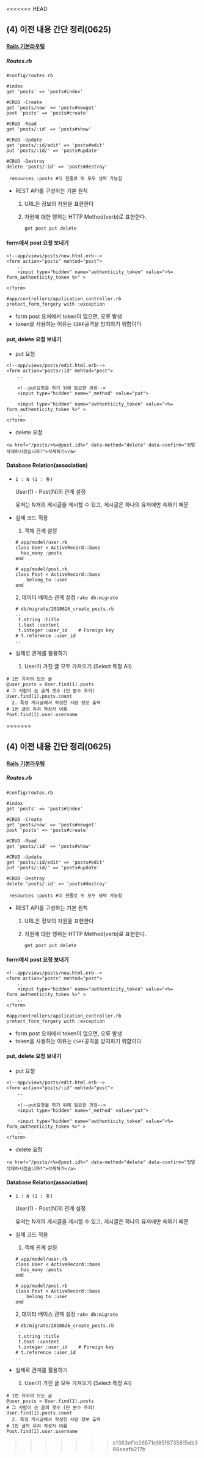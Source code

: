 <<<<<<< HEAD
## (4) 이전 내용 간단 정리(0625)

#### [Rails 기본라우팅](https://guides.rorlab.org/routing.html#%EB%A6%AC%EC%86%8C%EC%8A%A4-%EA%B8%B0%EB%B0%98%EC%9C%BC%EB%A1%9C-%EB%9D%BC%EC%9A%B0%ED%8C%85%ED%95%98%EA%B8%B0-rails%EC%9D%98-%EA%B8%B0%EB%B3%B8)

##### Routes.rb

```
#config/routes.rb

#index
get 'posts' => 'posts#index'

#CRUD -Create
get 'posts/new' => 'posts#newget'
post 'posts' => 'posts#create'

#CRUD -Read
get 'posts/:id' => 'posts#show'

#CRUD -Update
get 'posts/:id/edit' => 'posts#edit'
put 'posts/:id/' => 'posts#update'

#CRUD -Destroy
delete 'posts/:id' => 'posts#destroy'
```

```
 resources :posts #이 한줄로 위 모두 생략 가능함
```

- REST API를 구성하는 기본 원칙

  1. URL은 정보의 자원을 표현한다

  2. 자원에 대한 행위는 HTTP Method(verb)로 표현한다.

     `get post put delete`

#### form에서 post 요청 보내기

```
<!--app/views/posts/new.html.erb-->
<form action="posts" mehtod="post">
    ..
    <input type="hidden" name="authenticity_token" value="<%= form_authenticity_token %>" >
    ..
</form>
```

```
#app/controllers/application_controller.rb
protect_form_forgery with :exception
```

- form post 요처에서 token이 없으면, 오류 발생
- token을 사용하는 이유는 `CSRF`공격을 방지하기 위함이다

#### put, delete 요청 보내기

- put 요청

```
<!--app/views/posts/edit.html.erb-->
<form action="posts/:id" mehtod="post">
    ..
    
    <!--put요청을 하기 위해 필요한 과정-->
    <input type="hidden" name="_method" value="put">
    
    <input type="hidden" name="authenticity_token" value="<%= form_authenticity_token %>" >
    ..
</form>
```

- delete 요청

```
<a href="/posts/<%=@post.id%>" data-method="delete" data-confirm="정말 삭제하시겠습니까?">삭제하기</a>
```

#### Database Relation(association)

- `1 : N (1 : 多)`

  User(1) - Post(N)의 관계 설정

  유저는 N개의 게시글을 게시할 수 있고, 게시글은 하나의 유저에만 속하기 때문

- 실제 코드 적용

  1. 객체 관계 설정

  ```
  # app/model/user.rb
  class User < ActiveRecord::base
  	has_many :posts
  end
  ```

  ```
  # app/model/post.rb
  class Post < ActiveRecord::base
      belong_to :user
  end
  ```

  2, 데이터 베이스 관계 설정 `rake db:migrate`

  ```
  # db/migrate/2018626_create_posts.rb
  ..
   t.string :title
   t.text :content
   t.integer :user_id    # Foreign key
  # t.reference :user_id
  ..
  ```

- 실제로 관계를 활용하기

  1. User가 가진 글 모두 가져오기 (Select 특정 All)

```
# 1번 유저의 모든 글
@user_posts = User.find(1).posts
# 그 사람이 쓴 글의 갯수 (단 본수 주의)
User.find(1).posts.count 
  2. 특정 게시글에서 작성한 사람 정보 출력
# 1번 글의 유저 작성자 이름
Post.find(1).user.username
```



=======
## (4) 이전 내용 간단 정리(0625)

#### [Rails 기본라우팅](https://guides.rorlab.org/routing.html#%EB%A6%AC%EC%86%8C%EC%8A%A4-%EA%B8%B0%EB%B0%98%EC%9C%BC%EB%A1%9C-%EB%9D%BC%EC%9A%B0%ED%8C%85%ED%95%98%EA%B8%B0-rails%EC%9D%98-%EA%B8%B0%EB%B3%B8)

##### Routes.rb

```
#config/routes.rb

#index
get 'posts' => 'posts#index'

#CRUD -Create
get 'posts/new' => 'posts#newget'
post 'posts' => 'posts#create'

#CRUD -Read
get 'posts/:id' => 'posts#show'

#CRUD -Update
get 'posts/:id/edit' => 'posts#edit'
put 'posts/:id/' => 'posts#update'

#CRUD -Destroy
delete 'posts/:id' => 'posts#destroy'
```

```
 resources :posts #이 한줄로 위 모두 생략 가능함
```

- REST API를 구성하는 기본 원칙

  1. URL은 정보의 자원을 표현한다

  2. 자원에 대한 행위는 HTTP Method(verb)로 표현한다.

     `get post put delete`

#### form에서 post 요청 보내기

```
<!--app/views/posts/new.html.erb-->
<form action="posts" mehtod="post">
    ..
    <input type="hidden" name="authenticity_token" value="<%= form_authenticity_token %>" >
    ..
</form>
```

```
#app/controllers/application_controller.rb
protect_form_forgery with :exception
```

- form post 요처에서 token이 없으면, 오류 발생
- token을 사용하는 이유는 `CSRF`공격을 방지하기 위함이다

#### put, delete 요청 보내기

- put 요청

```
<!--app/views/posts/edit.html.erb-->
<form action="posts/:id" mehtod="post">
    ..
    
    <!--put요청을 하기 위해 필요한 과정-->
    <input type="hidden" name="_method" value="put">
    
    <input type="hidden" name="authenticity_token" value="<%= form_authenticity_token %>" >
    ..
</form>
```

- delete 요청

```
<a href="/posts/<%=@post.id%>" data-method="delete" data-confirm="정말 삭제하시겠습니까?">삭제하기</a>
```

#### Database Relation(association)

- `1 : N (1 : 多)`

  User(1) - Post(N)의 관계 설정

  유저는 N개의 게시글을 게시할 수 있고, 게시글은 하나의 유저에만 속하기 때문

- 실제 코드 적용

  1. 객체 관계 설정

  ```
  # app/model/user.rb
  class User < ActiveRecord::base
  	has_many :posts
  end
  ```

  ```
  # app/model/post.rb
  class Post < ActiveRecord::base
      belong_to :user
  end
  ```

  2, 데이터 베이스 관계 설정 `rake db:migrate`

  ```
  # db/migrate/2018626_create_posts.rb
  ..
   t.string :title
   t.text :content
   t.integer :user_id    # Foreign key
  # t.reference :user_id
  ..
  ```

- 실제로 관계를 활용하기

  1. User가 가진 글 모두 가져오기 (Select 특정 All)

```
# 1번 유저의 모든 글
@user_posts = User.find(1).posts
# 그 사람이 쓴 글의 갯수 (단 본수 주의)
User.find(1).posts.count 
  2. 특정 게시글에서 작성한 사람 정보 출력
# 1번 글의 유저 작성자 이름
Post.find(1).user.username
```



>>>>>>> e1383ef1e26571cf85f8735815db366eaafb217b
